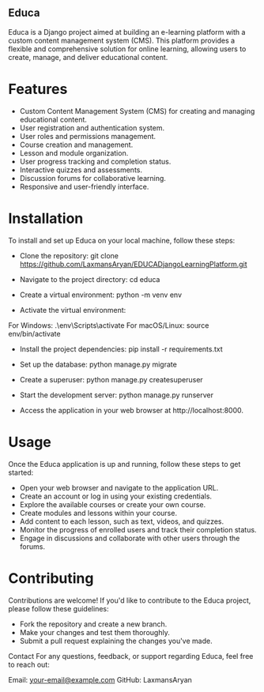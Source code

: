  ## Educa
Educa is a Django project aimed at building an e-learning platform with a custom content management system (CMS). This platform provides a flexible and comprehensive solution for online learning, allowing users to create, manage, and deliver educational content.


# Features
- Custom Content Management System (CMS) for creating and managing educational content.
- User registration and authentication system.
- User roles and permissions management.
- Course creation and management.
- Lesson and module organization.
- User progress tracking and completion status.
- Interactive quizzes and assessments.
- Discussion forums for collaborative learning.
- Responsive and user-friendly interface.

# Installation
To install and set up Educa on your local machine, follow these steps:
- Clone the repository:
    git clone https://github.com/LaxmansAryan/EDUCADjangoLearningPlatform.git

- Navigate to the project directory:
    cd educa

- Create a virtual environment:
    python -m venv env
    
- Activate the virtual environment:

For Windows:
.\env\Scripts\activate
For macOS/Linux:
source env/bin/activate

- Install the project dependencies:
    pip install -r requirements.txt

- Set up the database:
    python manage.py migrate

- Create a superuser:
    python manage.py createsuperuser

- Start the development server:
    python manage.py runserver
- Access the application in your web browser at http://localhost:8000.



# Usage
Once the Educa application is up and running, follow these steps to get started:
- Open your web browser and navigate to the application URL.
- Create an account or log in using your existing credentials.
- Explore the available courses or create your own course.
- Create modules and lessons within your course.
- Add content to each lesson, such as text, videos, and quizzes.
- Monitor the progress of enrolled users and track their completion status.
- Engage in discussions and collaborate with other users through the forums.

# Contributing
Contributions are welcome! If you'd like to contribute to the Educa project, please follow these guidelines:

- Fork the repository and create a new branch.
- Make your changes and test them thoroughly.
- Submit a pull request explaining the changes you've made.

Contact
For any questions, feedback, or support regarding Educa, feel free to reach out:

Email: your-email@example.com
GitHub: LaxmansAryan

